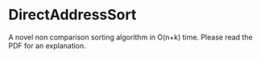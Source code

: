 # DirectAddressSort
A novel non comparison sorting algorithm in O(n+k) time. Please read the PDF for an explanation. 
